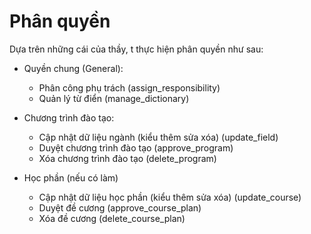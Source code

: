 # Phân quyền

Dựa trên những cái của thầy, t thực hiện phân quyền như sau:

- Quyền chung (General):
    - Phân công phụ trách (assign_responsibility)
    - Quản lý từ điển (manage_dictionary)

- Chương trình đào tạo:
    - Cập nhật dữ liệu ngành (kiểu thêm sửa xóa) (update_field)
    - Duyệt chương trình đào tạo (approve_program)
    - Xóa chương trình đào tạo (delete_program)

- Học phần (nếu có làm)
    - Cập nhật dữ liệu học phần (kiểu thêm sửa xóa) (update_course)
    - Duyệt đề cương (approve_course_plan)
    - Xóa đề cương (delete_course_plan)